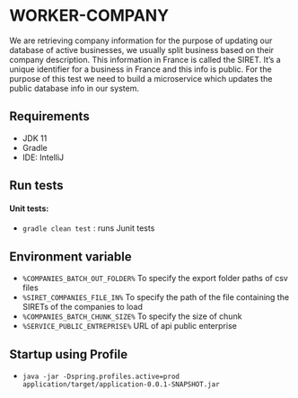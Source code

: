 # WORKER-COMPANY
We are retrieving company information for the purpose of updating our database of active
businesses, we usually split business based on their company description. This information
in France is called the SIRET. It’s a unique identifier for a business in France and this info is
public. For the purpose of this test we need to build a microservice which updates the public
database info in our system.

## Requirements

* JDK 11
* Gradle
* IDE: IntelliJ


## Run tests
#### Unit tests:
* `gradle clean test` : runs Junit tests

## Environment variable
* `%COMPANIES_BATCH_OUT_FOLDER%` To specify the export folder paths of csv files
* `%SIRET_COMPANIES_FILE_IN%` To specify the path of the file containing the SIRETs of the companies to load
* `%COMPANIES_BATCH_CHUNK_SIZE%` To specify the size of chunk
* `%SERVICE_PUBLIC_ENTREPRISE%` URL of api public enterprise

## Startup using Profile
* `java -jar -Dspring.profiles.active=prod application/target/application-0.0.1-SNAPSHOT.jar`

